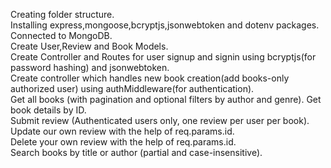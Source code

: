 Creating folder structure.  
Installing express,mongoose,bcryptjs,jsonwebtoken and dotenv packages.  
Connected to MongoDB.  
Create User,Review and Book Models.  
Create Controller and Routes for user signup and signin using bcryptjs(for password hashing) and jsonwebtoken.  
Create controller which handles new book creation(add books-only authorized user) using authMiddleware(for authentication).  
Get all books (with pagination and optional filters by author and genre).
Get book details by ID.  
Submit review (Authenticated users only, one review per user per book).  
Update our own review with the help of req.params.id.  
Delete your own review with the help of req.params.id.  
Search books by title or author (partial and case-insensitive).